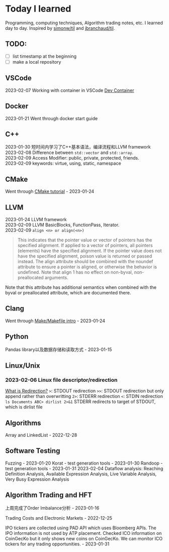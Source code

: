 # Today I learned 
Programming, computing techniques, Algorithm trading notes, etc. I learned day to day. Inspired by [simonw/til](https://github.com/simonw/til) and [jbranchaud/til](https://github.com/jbranchaud/til).

## TODO:
- [ ]  list timestamp at the beginning
- [ ]  make a local repository

## VSCode
2023-02-07 Working with container in VSCode [Dev Container](https://code.visualstudio.com/docs/devcontainers/containers)

## Docker
2023-01-21 Went through docker start guide

## C++
2023-01-30 短时间内学习了C++基本语法，编译流程和LLVM framework  
2023-02-08 Difference between `std::vector` and `std::array`.  
2023-02-09 Access Modifier: public, private, protected, friends.  
2023-02-09 keywords: virtue, using, static, namespace


## CMake
Went through [CMake tutorial](https://cmake.org/cmake/help/latest/guide/tutorial/index.html#introduction) - 2023-01-24

## LLVM
2023-01-24 LLVM framework    
2023-02-09 LLVM BasicBlocks, FunctionPass, Iterator.  
2023-02-09 
`align <n> or align(<n>)`  
> This indicates that the pointer value or vector of pointers has the specified alignment. If applied to a vector of pointers, all pointers (elements) have the specified alignment. If the pointer value does not have the specified alignment, poison value is returned or passed instead. The align attribute should be combined with the noundef attribute to ensure a pointer is aligned, or otherwise the behavior is undefined. Note that align 1 has no effect on non-byval, non-preallocated arguments.  

Note that this attribute has additional semantics when combined with the byval or preallocated attribute, which are documented there.  

## Clang
Went through [Make/Makefile intro](https://www.gnu.org/software/make/manual/html_node/Introduction.html) - 2023-01-24

## Python
Pandas library以及数据存储和读取方式 - 2023-01-15

## Linux/Unix
### 2023-02-06 Linux file descriptor/redirection
[What is Redirection?](https://www.guru99.com/linux-redirection.html)
`>`: STDOUT redirection
`>>`: STDOUT redirection but only append rather than overwritting
`2>`: STDERR redirection
`<`: STDIN redirection
`ls Documents ABC> dirlist 2>&1` STDERR redirects to target of STDOUT, which is dirlist file


## Algorithms
Array and LinkedList - 2022-12-28

## Software Testing
Fuzzing - 2023-01-20
Korat - test generation tools - 2023-01-30
Randoop - test generation tools - 2023-01-31
2023-02-04 Dataflow analysis: Reaching Definition Analysis, Available Expression Analysis, Live Variable Analysis, Very Busy Expression Analysis

## Algorithm Trading and HFT
上周完成了Order Imbalance分析 - 2023-01-16

Trading Costs and Electronic Markets - 2022-12-25

IPO tickers are collected using PAD API which uses Bloomberg APIs. The IPO information is not used by ATP placement. Checked ICO information on CoinGecKo but it only shows new coins on CoinGecKo. We can monitor ICO tickers for any trading opportunities. - 2023-01-31
